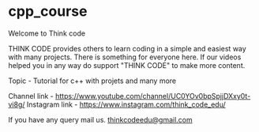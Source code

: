 # cpp_course

Welcome to Think code 

THINK CODE provides others to learn coding in a simple and easiest way with many projects.
There is something for everyone here.
If our videos helped you in any way do support "THINK CODE" to make more content.


Topic - Tutorial for c++ with projets and many more 

Channel link -  https://www.youtube.com/channel/UC0YOv0bpSpjjDXxy0t-vi8g/
Instagram link - https://www.instagram.com/think_code_edu/

If you have any query mail us.
thinkcodeedu@gmail.com
